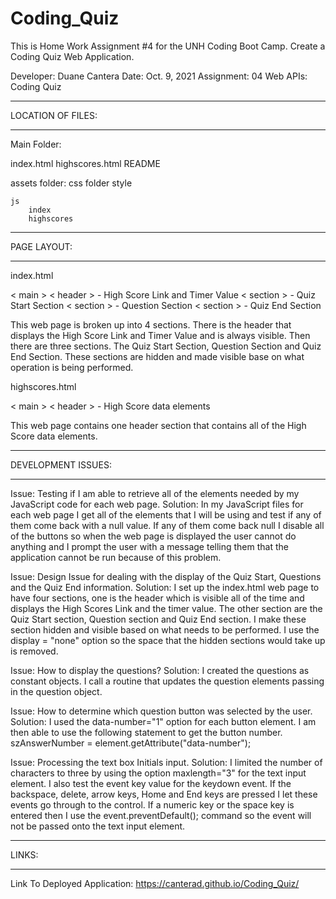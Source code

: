 # Coding_Quiz
This is Home Work Assignment #4 for the UNH Coding Boot Camp.  Create a Coding Quiz Web Application.

Developer: Duane Cantera
Date: Oct. 9, 2021
Assignment: 04 Web APIs: Coding Quiz

********************
LOCATION OF FILES:
********************

Main Folder:

index.html
highscores.html
README

assets folder:
    css folder
        style

    js
        index
        highscores

****************
PAGE LAYOUT:
****************

index.html

< main >
    < header >  - High Score Link and Timer Value
    < section > - Quiz Start Section 
    < section > - Question Section
    < section > - Quiz End Section

This web page is broken up into 4 sections.  There is the header that displays the High Score Link and Timer Value and is always visible.
Then there are three sections.  The Quiz Start Section, Question Section and Quiz End Section.  These sections
are hidden and made visible base on what operation is being performed.


highscores.html

< main >
    < header > - High Score data elements

This web page contains one header section that contains all of the High Score data elements.


*********************
DEVELOPMENT ISSUES:
*********************

Issue: Testing if I am able to retrieve all of the elements needed by my JavaScript code for each web page.
Solution: In my JavaScript files for each web page I get all of the elements that I will be using and test if any of them come back with a null 
value.  If any of them come back null I disable all of the buttons so when the web page is displayed the user cannot do anything and I prompt the user with a message telling them that the application cannot be run because of this problem.


Issue: Design Issue for dealing with the display of the Quiz Start, Questions and the Quiz End information.
Solution: I set up the index.html web page to have four sections, one is the header which is visible all of the time and displays the
High Scores Link and the timer value.  The other section are the Quiz Start section, Question section and Quiz End section.  I make these
section hidden and visible based on what needs to be performed.  I use the display = "none" option so the space that the hidden sections 
would take up is removed.


Issue: How to display the questions?
Solution: I created the questions as constant objects.  I call a routine that updates the question elements passing in the question object.


Issue: How to determine which question button was selected by the user.
Solution: I used the data-number="1" option for each button element.  I am then able to use the following statement to get the button number.
szAnswerNumber = element.getAttribute("data-number"); 

Issue: Processing the text box Initials input.
Solution: I limited the number of characters to three by using the option maxlength="3" for the text input element.  I also test the event
key value for the keydown event.  If the backspace, delete, arrow keys, Home and End keys are pressed I let these events go through to the
control.  If a numeric key or the space key is entered then I use the event.preventDefault(); command so the event will not be passed onto
the text input element.


***************
LINKS:
***************

Link To Deployed Application: https://canterad.github.io/Coding_Quiz/
